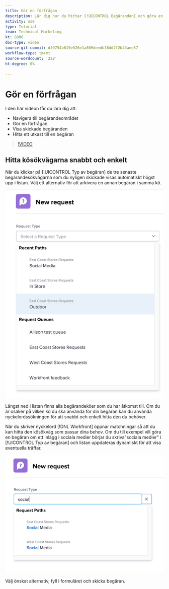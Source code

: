 ```yaml
---
title: Gör en förfrågan
description: Lär dig hur du hittar [!UICONTROL Begäranden] och göra en förfrågan. Lär dig sedan hur du visar inskickade begäranden och utkast.
activity: use
type: Tutorial
team: Technical Marketing
kt: 8806
doc-type: video
source-git-commit: d39754b619e526e1a869deedb38dd2f2b43aee57
workflow-type: tm+mt
source-wordcount: '222'
ht-degree: 0%

---
```


# Gör en förfrågan

I den här videon får du lära dig att:

* Navigera till begärandeområdet
* Gör en förfrågan
* Visa skickade begäranden
* Hitta ett utkast till en begäran

>[!VIDEO](https://video.tv.adobe.com/v/336092/?quality=12)

## Hitta kösökvägarna snabbt och enkelt

När du klickar på [!UICONTROL Typ av begäran] de tre senaste begärandesökvägarna som du nyligen skickade visas automatiskt högst upp i listan. Välj ett alternativ för att arkivera en annan begäran i samma kö.

![Menyn Typ av begäran som visar en lista över senaste sökvägar för begäran](assets/collaborator-fundamentals-1.png)

Längst ned i listan finns alla begärandeköer som du har åtkomst till. Om du är osäker på vilken kö du ska använda för din begäran kan du använda nyckelordssökningen för att snabbt och enkelt hitta den du behöver.

När du skriver nyckelord [!DNL Workfront] öppnar matchningar så att du kan hitta den kösökväg som passar dina behov. Om du till exempel vill göra en begäran om ett inlägg i sociala medier börjar du skriva&quot;sociala medier&quot; i [!UICONTROL Typ av begäran] och listan uppdateras dynamiskt för att visa eventuella träffar.

![Menyn Typ av begäran med ett ord angivet i fältet för att visa sökvägar för senaste begäran](assets/collaborator-fundamentals-2.png)

Välj önskat alternativ, fyll i formuläret och skicka begäran.

<!---
Learn more
Requests area overview
Create and submit Workfront requests
Guides
Make a work request
--->
